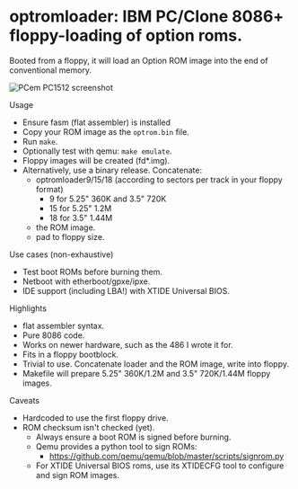 # optromloader: IBM PC/Clone 8086+ floppy-loading of option roms.

Booted from a floppy, it will load an Option ROM image into the end of conventional memory.

![PCem PC1512 screenshot](https://b.rvalles.net/unsorted/pcem_pc1512_optromboot_xtide.png)

Usage
* Ensure fasm (flat assembler) is installed
* Copy your ROM image as the `optrom.bin` file.
* Run `make`.
* Optionally test with qemu: `make emulate`.
* Floppy images will be created (fd*.img).
* Alternatively, use a binary release. Concatenate:
  * optromloader9/15/18 (according to sectors per track in your floppy format)
    * 9 for 5.25" 360K and 3.5" 720K 
    * 15 for 5.25" 1.2M
    * 18 for 3.5" 1.44M
  * the ROM image.
  * pad to floppy size.

Use cases (non-exhaustive)
* Test boot ROMs before burning them.
* Netboot with etherboot/gpxe/ipxe.
* IDE support (including LBA!) with XTIDE Universal BIOS.

Highlights
* flat assembler syntax.
* Pure 8086 code.
* Works on newer hardware, such as the 486 I wrote it for.
* Fits in a floppy bootblock.
* Trivial to use. Concatenate loader and the ROM image, write into floppy.
* Makefile will prepare 5.25" 360K/1.2M and 3.5" 720K/1.44M floppy images.

Caveats
* Hardcoded to use the first floppy drive.
* ROM checksum isn't checked (yet).
  * Always ensure a boot ROM is signed before burning.
  * Qemu provides a python tool to sign ROMs:
    * https://github.com/qemu/qemu/blob/master/scripts/signrom.py
  * For XTIDE Universal BIOS roms, use its XTIDECFG tool to configure and sign ROM images.
